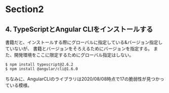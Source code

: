 # Section2

## 4. TypeScriptとAngular CLIをインストールする

書籍だと、インストールする際にグローバルに指定している&バージョン指定していないが、
書籍とバージョンをそろえるためにバージョンを指定する。
また、開発環境をここに限定するためにグローバル指定はしない。

```
$ npm install typescript@2.6.2
$ npm install @angular/cli@1.6.0
```

ちなみに、AngularCLIのライブラリは2020/08/08時点で17の脆弱性が見つかっている模様。
